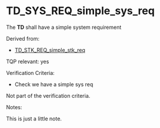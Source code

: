 # TD_SYS_REQ_simple_sys_req

The **TD** shall have a simple system requirement

Derived from:

- [TD_STK_REQ_simple_stk_req](#td_stk_req_simple_stk_req)

TQP relevant: yes

Verification Criteria:

- Check we have a simple sys req

Not part of the verification criteria.

Notes:

This is just a little note.

